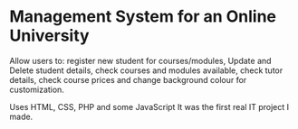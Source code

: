 # Management System for an Online University
Allow users to: register new student for courses/modules, Update and Delete student details, check courses and modules available, check tutor details, check course prices and change background colour for customization.

Uses HTML, CSS, PHP and some JavaScript
It was the first real IT project I made.
